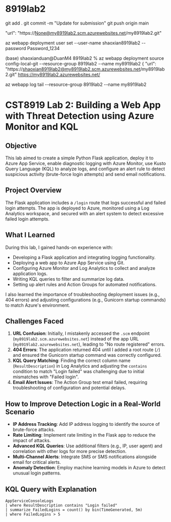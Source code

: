 # 8919lab2
git add .
git commit -m "Update for submission"
git push origin main

"url": "https://None@my8919lab2.scm.azurewebsites.net/my8919lab2.git"

az webapp deployment user set --user-name shaoxian8919lab2 --password Password_1234

(base) shaoxianduan@DuanM4 8919lab2 % az webapp deployment source config-local-git --resource-group 8919lab2 --name my8919lab2
{
  "url": "https://shaoxian8919lab2@my8919lab2.scm.azurewebsites.net/my8919lab2.git"
          https://my8919lab2.azurewebsites.net/

az webapp log tail --resource-group 8919lab2 --name my8919lab2


# CST8919 Lab 2: Building a Web App with Threat Detection using Azure Monitor and KQL

## Objective
This lab aimed to create a simple Python Flask application, deploy it to Azure App Service, enable diagnostic logging with Azure Monitor, use Kusto Query Language (KQL) to analyze logs, and configure an alert rule to detect suspicious activity (brute-force login attempts) and send email notifications.

## Project Overview
The Flask application includes a `/login` route that logs successful and failed login attempts. The app is deployed to Azure, monitored using a Log Analytics workspace, and secured with an alert system to detect excessive failed login attempts.

## What I Learned
During this lab, I gained hands-on experience with:
- Developing a Flask application and integrating logging functionality.
- Deploying a web app to Azure App Service using Git.
- Configuring Azure Monitor and Log Analytics to collect and analyze application logs.
- Writing KQL queries to filter and summarize log data.
- Setting up alert rules and Action Groups for automated notifications.

I also learned the importance of troubleshooting deployment issues (e.g., 404 errors) and adjusting configurations (e.g., Gunicorn startup commands) to match Azure's environment.

## Challenges Faced
1. **URL Confusion**: Initially, I mistakenly accessed the `.scm` endpoint (`my8919lab2.scm.azurewebsites.net`) instead of the app URL (`my8919lab2.azurewebsites.net`), leading to "No route registered" errors.
2. **404 Errors**: The application returned 404 until I added a root route (`/`) and ensured the Gunicorn startup command was correctly configured.
3. **KQL Query Matching**: Finding the correct column name (`ResultDescription`) in Log Analytics and adjusting the `contains` condition to match "Login failed" was challenging due to initial mismatches with "Failed login".
4. **Email Alert Issues**: The Action Group test email failed, requiring troubleshooting of configuration and potential delays.

## How to Improve Detection Logic in a Real-World Scenario
- **IP Address Tracking**: Add IP address logging to identify the source of brute-force attacks.
- **Rate Limiting**: Implement rate limiting in the Flask app to reduce the impact of attacks.
- **Advanced KQL Queries**: Use additional filters (e.g., IP, user agent) and correlation with other logs for more precise detection.
- **Multi-Channel Alerts**: Integrate SMS or SMS notifications alongside email for critical alerts.
- **Anomaly Detection**: Employ machine learning models in Azure to detect unusual login patterns.

## KQL Query with Explanation
```kql
AppServiceConsoleLogs
| where ResultDescription contains "Login failed"
| summarize FailedLogins = count() by bin(TimeGenerated, 5m)
| where FailedLogins > 5